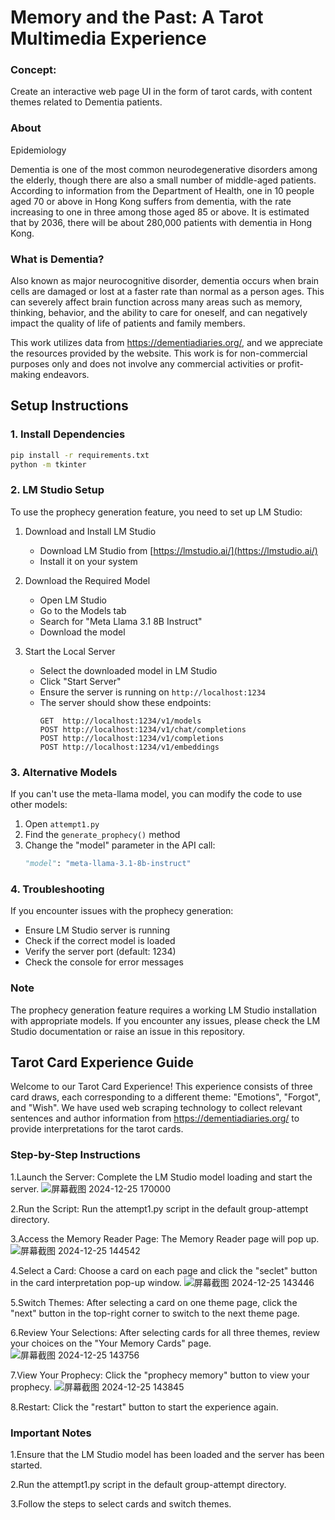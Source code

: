 #  Memory and the Past: A Tarot Multimedia Experience

### Concept:

Create an interactive web page UI in the form of tarot cards, with content themes related to Dementia patients.

### About

Epidemiology

Dementia is one of the most common neurodegenerative disorders among the elderly, though there are also a small number of middle-aged patients. According to information from the Department of Health, one in 10 people aged 70 or above in Hong Kong suffers from dementia, with the rate increasing to one in three among those aged 85 or above. It is estimated that by 2036, there will be about 280,000 patients with dementia in Hong Kong.

### What is Dementia?

Also known as major neurocognitive disorder, dementia occurs when brain cells are damaged or lost at a faster rate than normal as a person ages. This can severely affect brain function across many areas such as memory, thinking, behavior, and the ability to care for oneself, and can negatively impact the quality of life of patients and family members.

This work utilizes data from https://dementiadiaries.org/, and we appreciate the resources provided by the website. This work is for non-commercial purposes only and does not involve any commercial activities or profit-making endeavors.


## Setup Instructions

### 1. Install Dependencies

```bash
pip install -r requirements.txt
python -m tkinter
``` 

### 2. LM Studio Setup
To use the prophecy generation feature, you need to set up LM Studio:

1. Download and Install LM Studio
   - Download LM Studio from [https://lmstudio.ai/](https://lmstudio.ai/)
   - Install it on your system

2. Download the Required Model
   - Open LM Studio
   - Go to the Models tab
   - Search for "Meta Llama 3.1 8B Instruct"
   - Download the model

3. Start the Local Server
   - Select the downloaded model in LM Studio
   - Click "Start Server"
   - Ensure the server is running on `http://localhost:1234`
   - The server should show these endpoints:
     ```
     GET  http://localhost:1234/v1/models
     POST http://localhost:1234/v1/chat/completions
     POST http://localhost:1234/v1/completions
     POST http://localhost:1234/v1/embeddings
     ```

### 3. Alternative Models
If you can't use the meta-llama model, you can modify the code to use other models:
1. Open `attempt1.py`
2. Find the `generate_prophecy()` method
3. Change the "model" parameter in the API call:
   ```python
   "model": "meta-llama-3.1-8b-instruct"
   ```


### 4. Troubleshooting
If you encounter issues with the prophecy generation:
- Ensure LM Studio server is running
- Check if the correct model is loaded
- Verify the server port (default: 1234)
- Check the console for error messages

### Note
The prophecy generation feature requires a working LM Studio installation with appropriate models. If you encounter any issues, please check the LM Studio documentation or raise an issue in this repository.





## Tarot Card Experience Guide

Welcome to our Tarot Card Experience! This experience consists of three card draws, each corresponding to a different theme: "Emotions", "Forgot", and "Wish". We have used web scraping technology to collect relevant sentences and author information from https://dementiadiaries.org/ to provide interpretations for the tarot cards.

### Step-by-Step Instructions

1.Launch the Server: Complete the LM Studio model loading and start the server.
![屏幕截图 2024-12-25 170000](https://github.com/user-attachments/assets/93d2bebd-6569-4f0a-bb4f-4a9f09c47d8e)


2.Run the Script: Run the attempt1.py script in the default group-attempt directory.


3.Access the Memory Reader Page: The Memory Reader page will pop up.
![屏幕截图 2024-12-25 144542](https://github.com/user-attachments/assets/eaa7eb02-ddce-48ad-b17e-4e32e0c08d4a)


4.Select a Card: Choose a card on each page and click the "seclet" button in the card interpretation pop-up window.
![屏幕截图 2024-12-25 143446](https://github.com/user-attachments/assets/4c0456e8-0d5c-423e-bd87-7a802dff4347)



5.Switch Themes: After selecting a card on one theme page, click the "next" button in the top-right corner to switch to the next theme page.


6.Review Your Selections: After selecting cards for all three themes, review your choices on the "Your Memory Cards" page.
![屏幕截图 2024-12-25 143756](https://github.com/user-attachments/assets/8494bb1f-3bae-4e83-883d-e95aaece2d85)



7.View Your Prophecy: Click the "prophecy memory" button to view your prophecy.
![屏幕截图 2024-12-25 143845](https://github.com/user-attachments/assets/08ddea71-1c58-49ec-82e3-5c7060c64306)



8.Restart: Click the "restart" button to start the experience again.



### Important Notes


1.Ensure that the LM Studio model has been loaded and the server has been started.

2.Run the attempt1.py script in the default group-attempt directory.

3.Follow the steps to select cards and switch themes.


